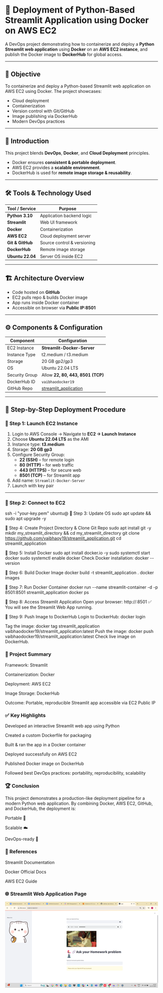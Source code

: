 # 🚀 Deployment of Python-Based Streamlit Application using Docker on AWS EC2

A DevOps project demonstrating how to containerize and deploy a **Python Streamlit web application** using **Docker** on an **AWS EC2 instance**, and publish the Docker image to **DockerHub** for global access.  

---

## 📌 Objective
To containerize and deploy a Python-based Streamlit web application on AWS EC2 using Docker. The project showcases:
- Cloud deployment  
- Containerization  
- Version control with Git/GitHub  
- Image publishing via DockerHub  
- Modern DevOps practices  

---

## 📖 Introduction
This project blends **DevOps**, **Docker**, and **Cloud Deployment** principles.  
- Docker ensures **consistent & portable deployment**.  
- AWS EC2 provides a **scalable environment**.  
- DockerHub is used for **remote image storage & reusability**.  

---

## 🛠️ Tools & Technology Used
| Tool / Service   | Purpose |
|------------------|---------|
| **Python 3.10**  | Application backend logic |
| **Streamlit**    | Web UI framework |
| **Docker**       | Containerization |
| **AWS EC2**      | Cloud deployment server |
| **Git & GitHub** | Source control & versioning |
| **DockerHub**    | Remote image storage |
| **Ubuntu 22.04** | Server OS inside EC2 |

---

## 🏗️ Architecture Overview
- Code hosted on **GitHub**  
- EC2 pulls repo & builds Docker image  
- App runs inside Docker container  
- Accessible on browser via **Public IP:8501**  

---

## ⚙️ Components & Configuration
| Component   | Configuration |
|-------------|---------------|
| EC2 Instance | **Streamlit-Docker-Server** |
| Instance Type | t2.medium / t3.medium |
| Storage | 20 GB gp2/gp3 |
| OS | Ubuntu 22.04 LTS |
| Security Group | Allow **22, 80, 443, 8501 (TCP)** |
| DockerHub ID | `vaibhaodocker19` |
| GitHub Repo | [streamlit_application](https://github.com/vaibhaoy19/streamlit_application.git) |

---

## 📝 Step-by-Step Deployment Procedure

### 🔹 Step 1: Launch EC2 Instance
1. Login to AWS Console → Navigate to **EC2 → Launch Instance**  
2. Choose **Ubuntu 22.04 LTS** as the AMI  
3. Instance type: **t3.medium**  
4. Storage: **20 GB gp3**  
5. Configure Security Group:  
   - **22 (SSH)** – for remote login  
   - **80 (HTTP)** – for web traffic  
   - **443 (HTTPS)** – for secure web  
   - **8501 (TCP)** – for Streamlit app  
6. Add name: `Streamlit-Docker-Server`  
7. Launch with key pair  

---

### 🔹 Step 2: Connect to EC2

ssh -i "your-key.pem" ubuntu@<your-ec2-public-ip>
🔹 Step 3: Update OS
sudo apt update && sudo apt upgrade -y

🔹 Step 4: Create Project Directory & Clone Git Repo
sudo apt install git -y
mkdir my_streamlit_directory && cd my_streamlit_directory
git clone https://github.com/vaibhaoy19/streamlit_application.git
cd streamlit_application

🔹 Step 5: Install Docker
sudo apt install docker.io -y
sudo systemctl start docker
sudo systemctl enable docker
Check Docker installation:
docker --version

🔹 Step 6: Build Docker Image
docker build -t streamlit_application .
docker images

🔹 Step 7: Run Docker Container
docker run --name streamlit-container -d -p 8501:8501 streamlit_application
docker ps

🔹 Step 8: Access Streamlit Application
Open your browser:
http://<your-ec2-public-ip>:8501
✅ You will see the Streamlit Web App running.

🔹 Step 9: Push Image to DockerHub
Login to DockerHub:
docker login

Tag the image:
docker tag streamlit_application vaibhaodocker19/streamlit_application:latest
Push the image:
docker push vaibhaodocker19/streamlit_application:latest
Check live image on DockerHub.

 ### 🎯 Project Summary
Framework: Streamlit

Containerization: Docker

Deployment: AWS EC2

Image Storage: DockerHub

Outcome: Portable, reproducible Streamlit app accessible via EC2 Public IP

### ✅ Key Highlights
Developed an interactive Streamlit web app using Python

Created a custom Dockerfile for packaging

Built & ran the app in a Docker container

Deployed successfully on AWS EC2

Published Docker image on DockerHub

Followed best DevOps practices: portability, reproducibility, scalability

### 🏆 Conclusion
This project demonstrates a production-like deployment pipeline for a modern Python web application. By combining Docker, AWS EC2, GitHub, and DockerHub, the deployment is:

Portable 🚀

Scalable ☁️

DevOps-ready 🔧

### 🔗 References
Streamlit Documentation

Docker Official Docs

AWS EC2 Guide

### 🌐 Streamlit Web Application Page
![Streamlit App](https://github.com/vaibhaoy19/streamlit_application/blob/master/Screenshots/Streamlit%20Web%20Application%20Page.png)

